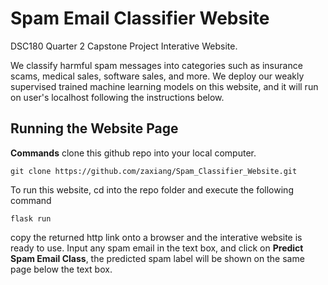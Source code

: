 # Spam Email Classifier Website
DSC180 Quarter 2 Capstone Project Interative Website.

We classify harmful spam messages into categories such as insurance scams, medical sales, software sales, and more. We deploy our weakly supervised trained machine learning models on this website, and it will run on user's localhost following the instructions below.
 
## Running the Website Page
**Commands**
clone this github repo into your local computer.
``` 
git clone https://github.com/zaxiang/Spam_Classifier_Website.git
```
To run this website, cd into the repo folder and execute the following command
```
flask run
```
copy the returned http link onto a browser and the interative website is ready to use. Input any spam email in the text box, and click on **Predict Spam Email Class**, the predicted spam label will be shown on the same page below the text box.


